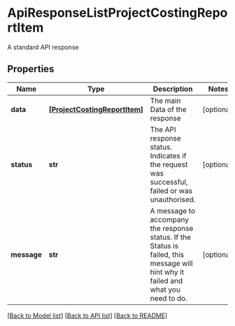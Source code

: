 # ApiResponseListProjectCostingReportItem

A standard API response
## Properties
Name | Type | Description | Notes
------------ | ------------- | ------------- | -------------
**data** | [**[ProjectCostingReportItem]**](ProjectCostingReportItem.md) | The main Data of the response | [optional] 
**status** | **str** | The API response status. Indicates if the request was successful, failed or was unauthorised. | [optional] 
**message** | **str** | A message to accompany the response status.  If the Status is failed, this message will hint why it failed and what you need to do. | [optional] 

[[Back to Model list]](../README.md#documentation-for-models) [[Back to API list]](../README.md#documentation-for-api-endpoints) [[Back to README]](../README.md)


